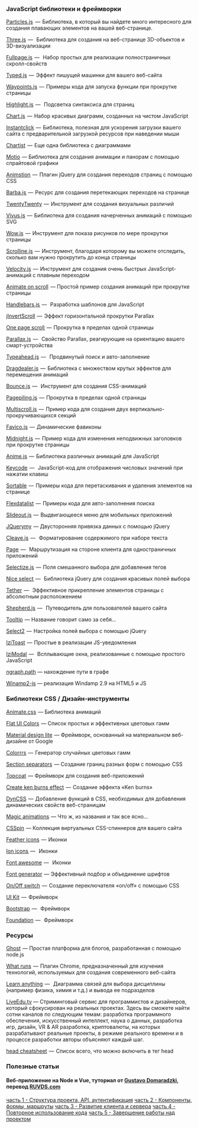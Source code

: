 ### JavaScript библиотеки и фреймворки

[Particles.js](http://vincentgarreau.com/particles.js/)   —  Библиотека, в который вы найдете много интересного для создания плавающих элементов на вашей веб-странице.  

[Three.js](https://threejs.org/)  —   Библиотека для создания на веб-странице 3D-объектов и 3D-визуализации  

[Fullpage.js](https://alvarotrigo.com/fullPage/#firstPage)  —   Набор простых для реализации полностраничных скролл-свойств  

[Typed.js](http://www.mattboldt.com/demos/typed-js/)  —  Эффект пишущей машинки для вашего веб-сайта  

[Waypoints.js](http://imakewebthings.com/waypoints/)  —  Примеры кода для запуска функции при прокрутке страницы  

[Highlight.js](https://highlightjs.org/)  —   Подсветка синтаксиса для страниц  

[Chart.js](http://www.chartjs.org/)  —  Набор красивых диаграмм, созданных на чистом JavaScript  

[Instantclick](http://instantclick.io/)  —  Библиотека, полезная для ускорения загрузки вашего сайта с предварительной загрузкой ресурсов при наведении мыши  

[Chartist](http://gionkunz.github.io/chartist-js/index.html)  —  Еще одна библиотека с диаграммами  

[Motio](http://darsa.in/motio/#!introduction)  — Библиотека для создания анимации и панорам с помощью спрайтовой графики  

[Animstion](http://git.blivesta.com/animsition/)  —  Плагин jQuery для создания переходов страниц с помощью CSS  

[Barba.js ](https://github.com/luruke/barba.js) —  Ресурс для создания перетекающих переходов на странице  

[TwentyTwenty](http://zurb.com/playground/twentytwenty)  —  Инструмент для создания визуальных различий  

[Vivus.js](https://github.com/maxwellito/vivus#vivusjs)  —  Библиотека для создания начерченных анимаций с помощью SVG  

[Wow.js](http://mynameismatthieu.com/WOW/)  —  Инструмент для показа рисунков по мере прокрутки страницы  

[Scrolline.js](https://github.com/anthonyly/Scrolline.js)  —  Инструмент, благодаря которому вы можете отследить, сколько вам нужно прокрутить до конца страницы  

[Velocity.js](http://velocityjs.org/)  —  Инструмент для создания очень быстрых JavaScript-анимаций с плавным переходом  

[Animate on scroll](http://michalsnik.github.io/aos/)  — Простой пример создания анимаций при прокрутке страницы  

[Handlebars.js ](http://handlebarsjs.com/) —   Разработка шаблонов для JavaScript  

[jInvertScroll](http://www.pixxelfactory.net/jInvertScroll/)  —  Эффект горизонтальной прокрутки Parallax  

[One page scroll ](https://github.com/peachananr/onepage-scroll) —  Прокрутка в пределах одной страницы  

[Parallax.js](https://github.com/wagerfield/parallax)  —   Свойство Parallax, реагирующие на ориентацию вашего смарт-устройства  

[Typeahead.js](http://twitter.github.io/typeahead.js/)  —   Продвинутый поиск и авто-заполнение  

[Dragdealer.js](http://skidding.github.io/dragdealer/)  —  Библиотека с множеством крутых эффектов для перемещения анимаций  

[Bounce.js](http://bouncejs.com/)  —   Инструмент для создания CSS-анимаций  

[Pagepiling.js](https://github.com/alvarotrigo/pagePiling.js)  —  Прокрутка в пределах одной страницы  

[Multiscroll.js](https://github.com/alvarotrigo/multiscroll.js)  —  Пример кода для создания двух вертикально-прокручивающихся секций  

[Favico.js](http://lab.ejci.net/favico.js/)  —  Динамические фавиконы  

[Midnight.js](http://aerolab.github.io/midnight.js/)  —  Пример кода для изменения неподвижных заголовков при прокрутке страницы  

[Anime.js](http://animejs.com/)  —  Библиотека различных анимаций для JavaScript  

[Keycode](http://keycode.info/)  —   JavaScript-код для отображения числовых значений при нажатии клавиш  

[Sortable](http://rubaxa.github.io/Sortable/)  —  Примеры кода для перетаскивания и удаления элементов на странице  

[Flexdatalist](http://projects.sergiodinislopes.pt/flexdatalist/)  —  Примеры кода для авто-заполнения поиска  

[Slideout.js](https://slideout.js.org/)  —  Выдвигающееся меню для мобильных приложений  

[JQuerymy](http://jquerymy.com/#/)  — Двусторонняя привязка данных с помощью jQuery  

[Cleave.js](http://nosir.github.io/cleave.js/)  —   Форматирование содержимого при наборе текста  

[Page](http://smalljs.org/client-side-routing/page/)  —   Маршрутизация на стороне клиента для одностраничных приложений  

[Selectize.js](http://selectize.github.io/selectize.js/)  —  Поля смешанного выбора для добавления тегов  

[Nice select ](http://hernansartorio.com/jquery-nice-select/) —   Библиотека jQuery для создания красивых полей выбора  

[Tether](http://tether.io/)  —   Эффективное прикрепление элементов страницы с абсолютным расположением  

[Shepherd.js](https://github.com/HubSpot/shepherd)  —   Путеводитель для пользователей вашего сайта  

[Tooltip](https://github.com/HubSpot/tooltip)  — Название говорит само за себя...   

[Select2](https://select2.github.io/)  —  Настройка полей выбора с помощью jQuery  

[IziToast](http://izitoast.marcelodolce.com/)  —  Простые в реализации JS-уведомления  

[IziModal](http://izimodal.marcelodolce.com/)  —   Всплывающие окна, реализованные с помощью простого JavaScript  

[ngraph.path](https://github.com/anvaka/ngraph.path)  — нахождение пути в графе

[Winamp2-js](https://github.com/captbaritone/winamp2-js) — реализация Windamp 2.9 на HTML5 и JS

### Библиотеки CSS / Дизайн-инструменты

[Animate.css](https://daneden.github.io/animate.css/)  — Библиотека анимаций  

[Flat UI Colors](https://flatuicolors.com/)  — Список простых и эффективных цветовых гамм  

[Material design lite](https://getmdl.io/index.html)  — Фреймворк, основанный на материальном веб-дизайне от Google   

[Colorrrs](https://www.webpagefx.com/web-design/random-color-picker/)  —  Генератор случайных цветовых гамм  

[Section separators](https://tympanus.net/Development/SectionSeparators/)  — Создание границ разных форм с помощью  CSS  

[Topcoat](http://topcoat.io/)  — Фреймворк для создания веб-приложений  

[Create ken burns effect](https://www.kirupa.com/html5/ken_burns_effect_css.htm)  —  Создание эффекта «Ken burns»  

[DynCSS](http://www.vittoriozaccaria.net/dyn-css/)  —  Добавление функций в CSS, необходимых для добавления динамических свойств веб-страницам  

[Magic animations](https://www.minimamente.com/example/magic_animations/)  — Что ж, из названия и так все ясно…  

[CSSpin](https://webkul.github.io/csspin/)  — Коллекция виртуальных CSS-спиннеров для вашего сайта  

[Feather icons](https://feathericons.com/)  —  Иконки  

[Ion icons ](http://ionicons.com/) —   Иконки  

[Font awesome](http://fontawesome.io/)  —   Иконки  

[Font generator](http://brandmark.io/font-generator/)  — Эффективный подбор и объединение шрифтов  

[On/Off switch](https://proto.io/freebies/onoff/)  —  Создание переключателя «on/off» с помощью CSS  

[UI Kit](https://getuikit.com/)  —  Фреймворк  

[Bootstrap](http://getbootstrap.com/)  —   Фреймворк  

[Foundation](http://foundation.zurb.com/)  —   Фреймворк  

### Ресурсы

[Ghost](https://ghost.org/)  — Простая платформа для блогов, разработанная с помощью node.js  

[What runs](https://www.whatruns.com/)  —  Плагин Chrome, предназначенный для изучения технологий, используемых для создания современного веб-сайта  

[Learn anything ](https://learn-anything.xyz/learn-anything) —   Диаграмма связей для выбора дисциплины (например физика, химия и т.д.) и вывода ее подразделов  

[LiveEdu.tv](http://www.liveedu.tv) — Стриминговый сервис для программистов и дизайнеров, который сфокусирован на реальных проектах. Здесь вы сможете найти сотни каналов по следующим темам: разработка программного обеспечения, искусственный интеллект, наука о данных, разработка игр, дизайн, VR & AR разработка, криптовалюты, на которых разрабатывают реальные проекты, в режиме реального времени и в процессе разработки авторы объясняют каждый шаг.  

[head cheatsheet](https://github.com/joshbuchea/HEAD)  —  Список всего, что можно включить в тег head

### Полезные статьи
#### Веб-приложение на Node и Vue, туториал от [Gustavo Domaradzki](https://codeburst.io/@gdomaradzki?source=post_header_lockup), перевод [RUVDS.com](https://habrahabr.ru/company/ruvds/)

[часть 1 - Структура проекта, API, аутентификация](https://habrahabr.ru/company/ruvds/blog/340750/)
[часть 2 - Компоненты, формы, маршруты](https://habrahabr.ru/company/ruvds/blog/340926/)
[часть 3 - Развитие клиента и сервера](https://habrahabr.ru/company/ruvds/blog/341874/)
[часть 4 - Повторное использование кода](https://habrahabr.ru/company/ruvds/blog/342402/)
[часть 5 - Завершение работы над проектом](https://habrahabr.ru/company/ruvds/blog/346784/)
